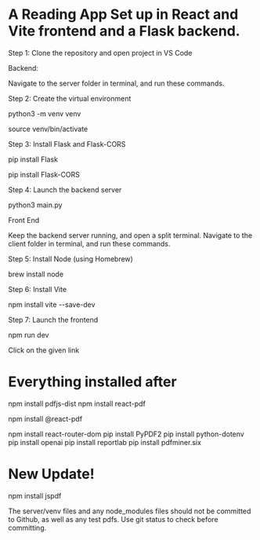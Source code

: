 # A Reading App Set up in React and Vite frontend and a Flask backend.

Step 1: Clone the repository and open project in VS Code

Backend:

Navigate to the server folder in terminal, and run these commands.

Step 2: Create the virtual environment

python3 -m venv venv

source venv/bin/activate 

Step 3: Install Flask and Flask-CORS 

pip install Flask

pip install Flask-CORS

Step 4: Launch the backend server

python3 main.py

Front End

Keep the backend server running, and open a split terminal.
Navigate to the client folder in terminal, and run these commands.

Step 5: Install Node (using Homebrew)

brew install node

Step 6: Install Vite

npm install vite --save-dev

Step 7: Launch the frontend

npm run dev

Click on the given link

# Everything installed after
npm install pdfjs-dist
npm install react-pdf

npm install @react-pdf

npm install react-router-dom
pip install PyPDF2
pip install python-dotenv
pip install openai
pip install reportlab
pip install pdfminer.six

# New Update!
npm install jspdf


The server/venv files and any node_modules files should not be committed to Github, as well as any test pdfs. Use git status to check before committing.